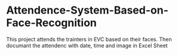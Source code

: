 # Attendence-System-Based-on-Face-Recognition
This project attends the trainters in EVC based on their faces. Then documant the attendenc with date, time and image in Excel Sheet

